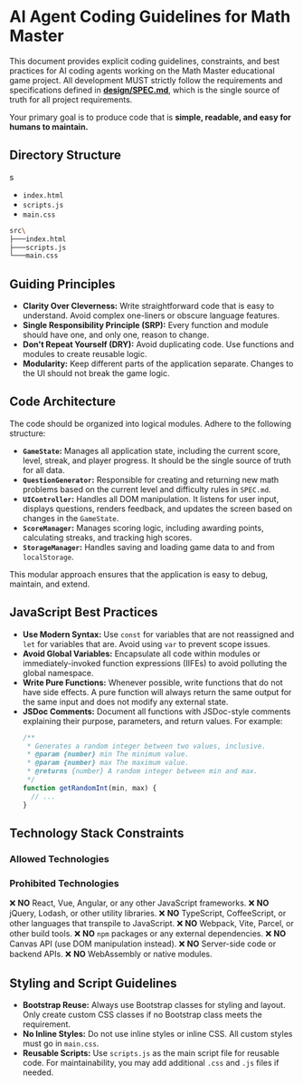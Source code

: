 # AI Agent Coding Guidelines for Math Master

This document provides explicit coding guidelines, constraints, and best practices for AI coding agents working on the Math Master educational game project. All development MUST strictly follow the requirements and specifications defined in **[design/SPEC.md](./design/SPEC.md)**, which is the single source of truth for all project requirements.

Your primary goal is to produce code that is **simple, readable, and easy for humans to maintain.**

## Directory Structure

s
- `index.html`
- `scripts.js`
- `main.css`

```bash
src\
├───index.html
├───scripts.js
└───main.css
```

## Guiding Principles

- **Clarity Over Cleverness:** Write straightforward code that is easy to understand. Avoid complex one-liners or obscure language features.
- **Single Responsibility Principle (SRP):** Every function and module should have one, and only one, reason to change.
- **Don't Repeat Yourself (DRY):** Avoid duplicating code. Use functions and modules to create reusable logic.
- **Modularity:** Keep different parts of the application separate. Changes to the UI should not break the game logic.

## Code Architecture

The code should be organized into logical modules. Adhere to the following structure:

- **`GameState`:** Manages all application state, including the current score, level, streak, and player progress. It should be the single source of truth for all data.
- **`QuestionGenerator`:** Responsible for creating and returning new math problems based on the current level and difficulty rules in `SPEC.md`.
- **`UIController`:** Handles all DOM manipulation. It listens for user input, displays questions, renders feedback, and updates the screen based on changes in the `GameState`.
- **`ScoreManager`:** Manages scoring logic, including awarding points, calculating streaks, and tracking high scores.
- **`StorageManager`:** Handles saving and loading game data to and from `localStorage`.

This modular approach ensures that the application is easy to debug, maintain, and extend.

## JavaScript Best Practices

- **Use Modern Syntax:** Use `const` for variables that are not reassigned and `let` for variables that are. Avoid using `var` to prevent scope issues.
- **Avoid Global Variables:** Encapsulate all code within modules or immediately-invoked function expressions (IIFEs) to avoid polluting the global namespace.
- **Write Pure Functions:** Whenever possible, write functions that do not have side effects. A pure function will always return the same output for the same input and does not modify any external state.
- **JSDoc Comments:** Document all functions with JSDoc-style comments explaining their purpose, parameters, and return values. For example:
  ```javascript
  /**
   * Generates a random integer between two values, inclusive.
   * @param {number} min The minimum value.
   * @param {number} max The maximum value.
   * @returns {number} A random integer between min and max.
   */
  function getRandomInt(min, max) {
    // ...
  }
  ```


## Technology Stack Constraints

### Allowed Technologies

### Prohibited Technologies

❌ **NO** React, Vue, Angular, or any other JavaScript frameworks.
❌ **NO** jQuery, Lodash, or other utility libraries.
❌ **NO** TypeScript, CoffeeScript, or other languages that transpile to JavaScript.
❌ **NO** Webpack, Vite, Parcel, or other build tools.
❌ **NO** `npm` packages or any external dependencies.
❌ **NO** Canvas API (use DOM manipulation instead).
❌ **NO** Server-side code or backend APIs.
❌ **NO** WebAssembly or native modules.

## Styling and Script Guidelines

- **Bootstrap Reuse:** Always use Bootstrap classes for styling and layout. Only create custom CSS classes if no Bootstrap class meets the requirement.
- **No Inline Styles:** Do not use inline styles or inline CSS. All custom styles must go in `main.css`.
- **Reusable Scripts:** Use `scripts.js` as the main script file for reusable code. For maintainability, you may add additional `.css` and `.js` files if needed.

